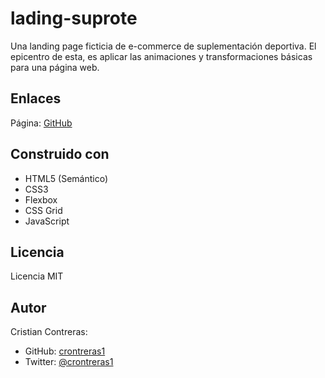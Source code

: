 # lading-suprote
Una landing page ficticia de e-commerce de suplementación deportiva. El epicentro de esta, es aplicar las animaciones y transformaciones básicas para una página web.

## Enlaces
Página: [GitHub](https://crontreras1.github.io/lading-suprote/)

## Construido con
- HTML5 (Semántico)
- CSS3
- Flexbox
- CSS Grid
- JavaScript

## Licencia
Licencia MIT

## Autor
Cristian Contreras: 
- GitHub: [crontreras1](https://github.com/crontreras1)
- Twitter: [@crontreras1](https://twitter.com/crontreras1)
